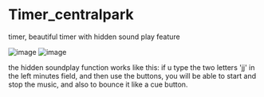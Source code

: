 # Timer_centralpark
timer, beautiful timer with hidden sound play feature

![image](https://user-images.githubusercontent.com/105649203/202902288-1b346973-7904-4bbe-a09d-13f80fc4f4de.png)
![image](https://user-images.githubusercontent.com/105649203/203039202-00b5fb1b-d470-43b2-9d82-5bdfeaecbaeb.png)


the hidden soundplay function works like this:  if u type the two letters 'jj' in the left minutes field, and then use the buttons, 
you will be able to start and stop  the music, and also to bounce it like a cue button. 



